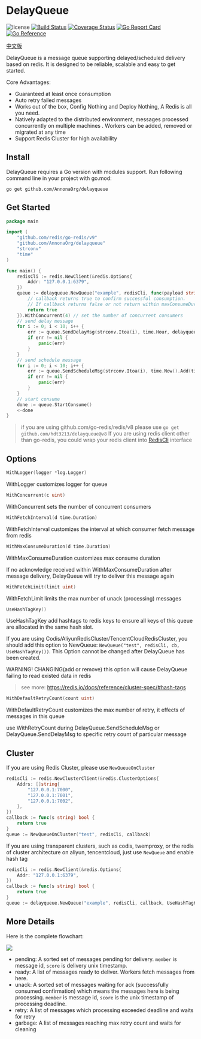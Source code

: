 # DelayQueue

![license](https://img.shields.io/github/license/AnnonaOrg/delayqueue)
[![Build Status](https://travis-ci.com/AnnonaOrg/delayqueue.svg?branch=main)](https://app.travis-ci.com/github/AnnonaOrg/delayqueue)
[![Coverage Status](https://coveralls.io/repos/github/AnnonaOrg/delayqueue/badge.svg?branch=main)](https://coveralls.io/github/AnnonaOrg/delayqueue?branch=main)
[![Go Report Card](https://goreportcard.com/badge/github.com/AnnonaOrg/delayqueue)](https://goreportcard.com/report/github.com/AnnonaOrg/delayqueue)
[![Go Reference](https://pkg.go.dev/badge/github.com/AnnonaOrg/delayqueue.svg)](https://pkg.go.dev/github.com/AnnonaOrg/delayqueue)

[中文版](https://github.com/AnnonaOrg/delayqueue/blob/main/README_CN.md)

DelayQueue is a message queue supporting delayed/scheduled delivery based on redis. It is designed to be reliable, scalable and easy to get started.

Core Advantages:

- Guaranteed at least once consumption
- Auto retry failed messages
- Works out of the box, Config Nothing and Deploy Nothing, A Redis is all you need.
- Natively adapted to the distributed environment, messages processed concurrently on multiple machines
. Workers can be added, removed or migrated at any time
- Support Redis Cluster for high availability

## Install

DelayQueue requires a Go version with modules support. Run following command line in your project with go.mod:

```
go get github.com/AnnonaOrg/delayqueue
```

## Get Started

```go
package main

import (
	"github.com/redis/go-redis/v9"
	"github.com/AnnonaOrg/delayqueue"
	"strconv"
	"time"
)

func main() {
	redisCli := redis.NewClient(&redis.Options{
		Addr: "127.0.0.1:6379",
	})
	queue := delayqueue.NewQueue("example", redisCli, func(payload string) bool {
		// callback returns true to confirm successful consumption.
		// If callback returns false or not return within maxConsumeDuration, DelayQueue will re-deliver this message
		return true
	}).WithConcurrent(4) // set the number of concurrent consumers 
	// send delay message
	for i := 0; i < 10; i++ {
		err := queue.SendDelayMsg(strconv.Itoa(i), time.Hour, delayqueue.WithRetryCount(3))
		if err != nil {
			panic(err)
		}
	}
	// send schedule message
	for i := 0; i < 10; i++ {
		err := queue.SendScheduleMsg(strconv.Itoa(i), time.Now().Add(time.Hour))
		if err != nil {
			panic(err)
		}
	}
	// start consume
	done := queue.StartConsume()
	<-done
}
```

> if you are using github.com/go-redis/redis/v8 please use `go get github.com/hdt3213/delayqueue@v8`
> If you are using redis client other than go-redis, you could wrap your redis client into [RedisCli](https://pkg.go.dev/github.com/hdt3213/delayqueue#RedisCli) interface

## Options

```go
WithLogger(logger *log.Logger)
```

WithLogger customizes logger for queue


```go
WithConcurrent(c uint) 
```

WithConcurrent sets the number of concurrent consumers

```go
WithFetchInterval(d time.Duration)
```

WithFetchInterval customizes the interval at which consumer fetch message from redis

```go
WithMaxConsumeDuration(d time.Duration)
```

WithMaxConsumeDuration customizes max consume duration

If no acknowledge received within WithMaxConsumeDuration after message delivery, DelayQueue will try to deliver this
message again

```go
WithFetchLimit(limit uint)
```

WithFetchLimit limits the max number of unack (processing) messages

```go
UseHashTagKey()
```

UseHashTagKey add hashtags to redis keys to ensure all keys of this queue are allocated in the same hash slot.

If you are using Codis/AliyunRedisCluster/TencentCloudRedisCluster, you should add this option to NewQueue: `NewQueue("test", redisCli, cb, UseHashTagKey())`. This Option cannot be changed after DelayQueue has been created.

WARNING! CHANGING(add or remove) this option will cause DelayQueue failing to read existed data in redis

> see more:  https://redis.io/docs/reference/cluster-spec/#hash-tags

```go
WithDefaultRetryCount(count uint)
```

WithDefaultRetryCount customizes the max number of retry, it effects of messages in this queue

use WithRetryCount during DelayQueue.SendScheduleMsg or DelayQueue.SendDelayMsg to specific retry count of particular message

## Cluster

If you are using Redis Cluster, please use `NewQueueOnCluster`

```go
redisCli := redis.NewClusterClient(&redis.ClusterOptions{
    Addrs: []string{
        "127.0.0.1:7000",
        "127.0.0.1:7001",
        "127.0.0.1:7002",
    },
})
callback := func(s string) bool {
    return true
}
queue := NewQueueOnCluster("test", redisCli, callback)
```

If you are using transparent clusters, such as codis, twemproxy, or the redis of cluster architecture on aliyun, tencentcloud,
just use `NewQueue` and enable hash tag

```go
redisCli := redis.NewClient(&redis.Options{
    Addr: "127.0.0.1:6379",
})
callback := func(s string) bool {
    return true
}
queue := delayqueue.NewQueue("example", redisCli, callback, UseHashTagKey())
```

## More Details

Here is the complete flowchart:

![](https://s2.loli.net/2022/09/10/tziHmcAX4sFJPN6.png)

- pending: A sorted set of messages pending for delivery. `member` is message id, `score` is delivery unix timestamp.
- ready: A list of messages ready to deliver. Workers fetch messages from here.
- unack: A sorted set of messages waiting for ack (successfully consumed confirmation) which means the messages here is being processing. `member` is message id, `score` is the unix timestamp of processing deadline.
- retry: A list of messages which processing exceeded deadline and waits for retry
- garbage: A list of messages reaching max retry count and waits for cleaning 